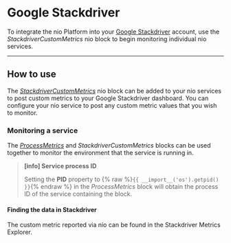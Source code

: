# <span class="allow-caps">Google Stackdriver</span>

To integrate the nio Platform into your [Google Stackdriver](https://cloud.google.com/stackdriver/) account, use the _StackdriverCustomMetrics_ nio block to begin monitoring individual nio services.

---

## How to use

The [_StackdriverCustomMetrics_](https://blocks.n.io/StackdriverCustomMetrics) nio block can be added to your nio services to post custom metrics to your Google Stackdriver dashboard. You can configure your nio service to post any custom metric values that you wish to monitor.

### Monitoring a service

The [_ProcessMetrics_](https://blocks.n.io/ProcessMetrics) and _StackdriverCustomMetrics_ blocks can be used together to monitor the environment that the service is running in.

>**[info] Service process ID**
>
>Setting the **PID** property to {% raw %}`{{ __import__('os').getpid() }}`{% endraw %} in the _ProcessMetrics_ block will obtain the process ID of the service containing the block.

#### Finding the data in Stackdriver

The custom metric reported via nio can be found in the Stackdriver Metrics Explorer.
